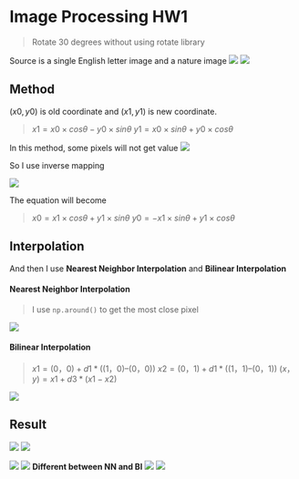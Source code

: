 # Image Processing HW1
> Rotate 30 degrees without using rotate library

Source is a single English letter image and a nature image
![](https://i.imgur.com/x6mPnAX.png) ![](https://i.imgur.com/SLSwhLT.png)



## Method

$(x0,y0)$ is old coordinate and $(x1,y1)$ is new coordinate.
> $x1 = x0 \times cos\theta - y0 \times sin\theta$
> $y1 = x0 \times sin\theta + y0 \times cos\theta$

In this method, some pixels will not get value
![](https://i.imgur.com/M6uVwf7.png)

So I use inverse mapping

![](https://i.imgur.com/yexCTcq.jpg)

The equation will become
> $x0 = x1 \times cos\theta + y1 \times sin\theta$
> $y0 = -x1 \times sin\theta + y1 \times cos\theta$

## Interpolation
And then I use **Nearest Neighbor Interpolation** and **Bilinear Interpolation**

#### Nearest Neighbor Interpolation
> I use `np.around()` to get the most close pixel

![](https://i.imgur.com/pGwxlht.jpg)
#### Bilinear Interpolation
>  $x1 = (0，0) + d1 * ((1，0) – (0，0))$
>  $x2 = (0，1) + d1 * ((1，1) – (0，1))$
>  $(x，y)= x1+ d3 * (x1- x2)$

![](https://i.imgur.com/tZLRzzG.jpg)


## Result 
![](https://i.imgur.com/pleDUUs.png) ![](https://i.imgur.com/n5U8LAk.png)

![](https://i.imgur.com/WKuLcnQ.png) ![](https://i.imgur.com/gdrt7XM.png)
**Different between NN and BI**
![](https://i.imgur.com/aOhrln6.png) ![](https://i.imgur.com/HQNlinT.png)


